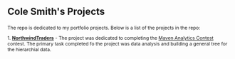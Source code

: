 <h2>Cole Smith's Projects</h2>
<p style="font-size: .75em;">The repo is dedicated to my portfolio projects. Below is a list of the projects in the repo:</p>
<p style="font-size: .75em;">1. <a href="https://github.com/cosmith1622/Portfolio/tree/master/NorthwindTraders" target="_blank" rel="noopener"><b>NorthwindTraders</b></a> - The project was dedicated to completing the&nbsp;<a href="https://www.mavenanalytics.io/challenges/maven-northwind-challenge/24?utm_source=linkedin&amp;utm_campaign=mavennorthwindchallenge_li_maven" target="_blank" rel="noopener">Maven Analytics Contest</a> contest.  The primary task completed fo the project was data analysis and building a general tree for the hierarchial data.</p>
